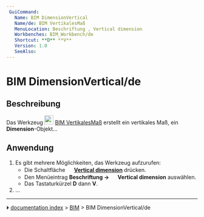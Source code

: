 ```yaml
---
 GuiCommand:
   Name: BIM DimensionVertical
   Name/de: BIM VertikalesMaß
   MenuLocation: Beschriftung , Vertical dimension
   Workbenches: BIM_Workbench/de
   Shortcut: **D** **V**
   Version: 1.0
   SeeAlso: 
---
```


# BIM DimensionVertical/de



## Beschreibung

Das Werkzeug <img alt="" src=images/BIM_DimensionVertical.svg  style="width:24px;"> [BIM VertikalesMaß](BIM_DimensionVertical/de.md) erstellt ein vertikales Maß, ein **Dimension**-Objekt\...



## Anwendung

1.  Es gibt mehrere Möglichkeiten, das Werkzeug aufzurufen:
    -   Die Schaltfläche **<img src="images/BIM_DimensionVertical.svg" width=16px> [Vertical dimension](BIM_DimensionVertical/de.md)** drücken.
    -   Den Menüeintrag **Beschriftung → <img src="images/BIM_DimensionVertical.svg" width=16px> Vertical dimension** auswählen.
    -   Das Tastaturkürzel **D** dann **V**.
2.  \...



---
⏵ [documentation index](../README.md) > [BIM](BIM_Workbench.md) > BIM DimensionVertical/de
